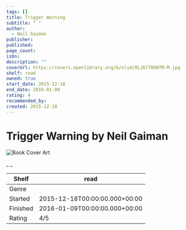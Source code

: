```yaml
---
tags: []
title: Trigger Warning
subtitle: " "
author:
  - Neil Gaiman
publisher: 
published: 
page_count: 
isbn: 
description: ""
coverUrl: https://covers.openlibrary.org/b/olid/OL26778007M-M.jpg
shelf: read
owned: true
start_date: 2015-12-18
end_date: 2016-01-09
rating: 4
recommended_by: 
created: 2015-12-18
---
```


# Trigger Warning by Neil Gaiman

![Book Cover Art](https://covers.openlibrary.org/b/olid/OL26778007M-M.jpg)

_ _

| Shelf | read |
| --- | --- |
| Genre |  |
| Started | 2015-12-18T00:00:00.000+00:00 |
| Finished | 2016-01-09T00:00:00.000+00:00 |
| Rating | 4/5 |

